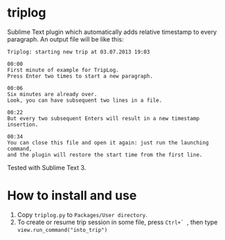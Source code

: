 triplog
=======

Sublime Text plugin which automatically adds relative timestamp to every paragraph. 
An output file will be like this:
    
    Triplog: starting new trip at 03.07.2013 19:03

    00:00
    First minute of example for TripLog.
    Press Enter two times to start a new paragraph.

    00:06
    Six minutes are already over.
    Look, you can have subsequent two lines in a file.

    00:22
    But every two subsequent Enters will result in a new timestamp insertion.
    
    00:34
    You can close this file and open it again: just run the launching command, 
    and the plugin will restore the start time from the first line.

Tested with Sublime Text 3.


How to install and use
======================

1. Copy `triplog.py` to `Packages/User directory`.
2. To create or resume trip session in some file, press ``Ctrl+` ``, then type 
    `view.run_command("into_trip")`
